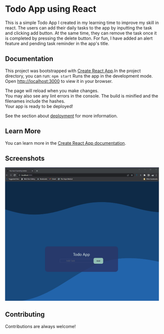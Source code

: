# Todo App using React
This is a simple Todo App I created in my learning time to improve my skill in react. The users can add their daily tasks to the app by inputting the task and clicking add button. At the same time, they can remove the task once it is completed by pressing the delete button. For fun, I have added an alert feature and pending task reminder in the app's title. 

## Documentation

This project was bootstrapped with [Create React App](https://github.com/facebook/create-react-app).In the project directory, you can run:
`npm start`
Runs the app in the development mode.\
Open [http://localhost:3000](http://localhost:3000) to view it in your browser.

The page will reload when you make changes.\
You may also see any lint errors in the console.
The build is minified and the filenames include the hashes.\
Your app is ready to be deployed!

See the section about [deployment](https://facebook.github.io/create-react-app/docs/deployment) for more information.

## Learn More

You can learn more in the [Create React App documentation](https://facebook.github.io/create-react-app/docs/getting-started).

## Screenshots
![App Screenshot](https://github.com/ChristyThomas95/ToDo-App-Using-React-js/blob/master/Screenshot.gif)

## Contributing

Contributions are always welcome!

